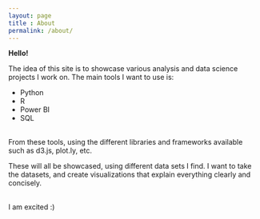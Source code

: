 ```yaml
---
layout: page
title : About
permalink: /about/
---
```




<div class="manual-post">
  <div class="manual manual-title">
  <strong>Hello!</strong>
  </div>
<p>  <div class="manual-content">

The idea of this site is to showcase various analysis and data science projects I work on. The main tools I want to use is:
<ul>
<li>Python</li>
<li>R</li>
<li>Power BI</li>
<li>SQL</li>
</ul>
<br>
From these tools, using the different libraries and frameworks available such as d3.js, plot.ly, etc.<br>

These will all be showcased, using different data sets I find. I want to take the datasets, and create visualizations that explain everything clearly and concisely.<br><br>

I am excited :)     


  </div>
